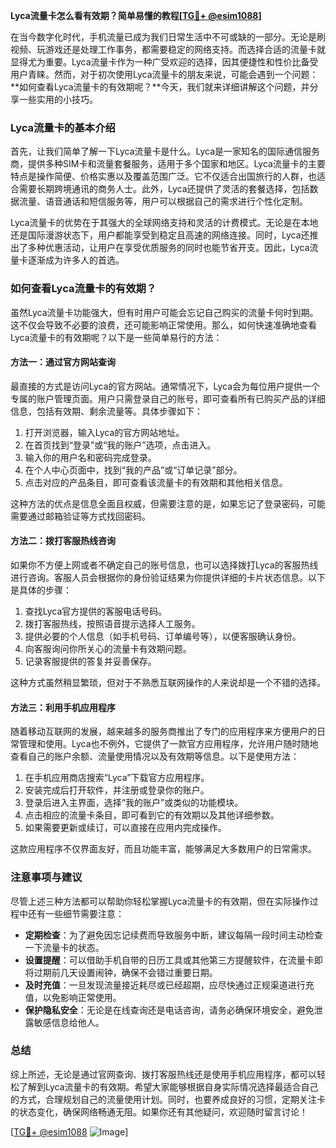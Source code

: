 **Lyca流量卡怎么看有效期？简单易懂的教程[[TG💪+ @esim1088](https://t.me/s/esim1088)]**

在当今数字化时代，手机流量已成为我们日常生活中不可或缺的一部分。无论是刷视频、玩游戏还是处理工作事务，都需要稳定的网络支持。而选择合适的流量卡就显得尤为重要。Lyca流量卡作为一种广受欢迎的选择，因其便捷性和性价比备受用户青睐。然而，对于初次使用Lyca流量卡的朋友来说，可能会遇到一个问题：**如何查看Lyca流量卡的有效期呢？**今天，我们就来详细讲解这个问题，并分享一些实用的小技巧。

### Lyca流量卡的基本介绍

首先，让我们简单了解一下Lyca流量卡是什么。Lyca是一家知名的国际通信服务商，提供多种SIM卡和流量套餐服务，适用于多个国家和地区。Lyca流量卡的主要特点是操作简便、价格实惠以及覆盖范围广泛。它不仅适合出国旅行的人群，也适合需要长期跨境通讯的商务人士。此外，Lyca还提供了灵活的套餐选择，包括数据流量、语音通话和短信服务等，用户可以根据自己的需求进行个性化定制。

Lyca流量卡的优势在于其强大的全球网络支持和灵活的计费模式。无论是在本地还是国际漫游状态下，用户都能享受到稳定且高速的网络连接。同时，Lyca还推出了多种优惠活动，让用户在享受优质服务的同时也能节省开支。因此，Lyca流量卡逐渐成为许多人的首选。

### 如何查看Lyca流量卡的有效期？

虽然Lyca流量卡功能强大，但有时用户可能会忘记自己购买的流量卡何时到期。这不仅会导致不必要的浪费，还可能影响正常使用。那么，如何快速准确地查看Lyca流量卡的有效期呢？以下是一些简单易行的方法：

#### 方法一：通过官方网站查询

最直接的方式是访问Lyca的官方网站。通常情况下，Lyca会为每位用户提供一个专属的账户管理页面。用户只需登录自己的账号，即可查看所有已购买产品的详细信息，包括有效期、剩余流量等。具体步骤如下：

1. 打开浏览器，输入Lyca的官方网站地址。
2. 在首页找到“登录”或“我的账户”选项，点击进入。
3. 输入你的用户名和密码完成登录。
4. 在个人中心页面中，找到“我的产品”或“订单记录”部分。
5. 点击对应的产品条目，即可查看该流量卡的有效期和其他相关信息。

这种方法的优点是信息全面且权威，但需要注意的是，如果忘记了登录密码，可能需要通过邮箱验证等方式找回密码。

#### 方法二：拨打客服热线咨询

如果你不方便上网或者不确定自己的账号信息，也可以选择拨打Lyca的客服热线进行咨询。客服人员会根据你的身份验证结果为你提供详细的卡片状态信息。以下是具体的步骤：

1. 查找Lyca官方提供的客服电话号码。
2. 拨打客服热线，按照语音提示选择人工服务。
3. 提供必要的个人信息（如手机号码、订单编号等），以便客服确认身份。
4. 向客服询问你所关心的流量卡有效期问题。
5. 记录客服提供的答复并妥善保存。

这种方式虽然稍显繁琐，但对于不熟悉互联网操作的人来说却是一个不错的选择。

#### 方法三：利用手机应用程序

随着移动互联网的发展，越来越多的服务商推出了专门的应用程序来方便用户的日常管理和使用。Lyca也不例外，它提供了一款官方应用程序，允许用户随时随地查看自己的账户余额、流量使用情况以及有效期等信息。以下是使用方法：

1. 在手机应用商店搜索“Lyca”下载官方应用程序。
2. 安装完成后打开软件，并注册或登录你的账户。
3. 登录后进入主界面，选择“我的账户”或类似的功能模块。
4. 点击相应的流量卡条目，即可看到它的有效期以及其他详细参数。
5. 如果需要更新或续订，可以直接在应用内完成操作。

这款应用程序不仅界面友好，而且功能丰富，能够满足大多数用户的日常需求。

### 注意事项与建议

尽管上述三种方法都可以帮助你轻松掌握Lyca流量卡的有效期，但在实际操作过程中还有一些细节需要注意：

- **定期检查**：为了避免因忘记续费而导致服务中断，建议每隔一段时间主动检查一下流量卡的状态。
- **设置提醒**：可以借助手机自带的日历工具或其他第三方提醒软件，在流量卡即将过期前几天设置闹钟，确保不会错过重要日期。
- **及时充值**：一旦发现流量接近耗尽或已经超期，应尽快通过正规渠道进行充值，以免影响正常使用。
- **保护隐私安全**：无论是在线查询还是电话咨询，请务必确保环境安全，避免泄露敏感信息给他人。

### 总结

综上所述，无论是通过官网查询、拨打客服热线还是使用手机应用程序，都可以轻松了解到Lyca流量卡的有效期。希望大家能够根据自身实际情况选择最适合自己的方式，合理规划自己的流量使用计划。同时，也要养成良好的习惯，定期关注卡的状态变化，确保网络畅通无阻。如果你还有其他疑问，欢迎随时留言讨论！

[[TG💪+ @esim1088](https://t.me/s/esim1088) ![Image](https://i.postimg.cc/4NQfJmqS/Snipaste-2025-05-13-00-14-12.png)]